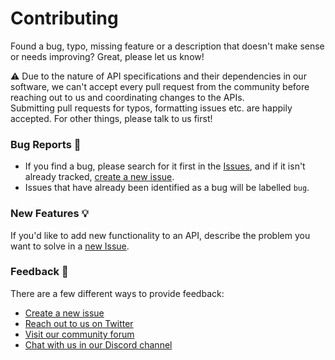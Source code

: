 # Contributing

Found a bug, typo, missing feature or a description that doesn't make sense or needs improving? Great, please let us know!

⚠️ Due to the nature of API specifications and their dependencies in our software, we can't accept every pull request
from the community before reaching out to us and coordinating changes to the APIs.  
Submitting pull requests for typos, formatting issues etc. are happily accepted. For other things, please talk to us first!

### Bug Reports :bug:

- If you find a bug, please search for it first in the [Issues](https://github.com/unfoldedcircle/core-api/issues), 
  and if it isn't already tracked, [create a new issue](https://github.com/unfoldedcircle/core-api/issues/new).  
- Issues that have already been identified as a bug will be labelled `bug`.

### New Features :bulb:

If you'd like to add new functionality to an API, describe the problem you want to solve in a
[new Issue](https://github.com/unfoldedcircle/core-api/issues/new).

### Feedback :speech_balloon:

There are a few different ways to provide feedback:

- [Create a new issue](https://github.com/unfoldedcircle/core-api/issues/new)
- [Reach out to us on Twitter](https://twitter.com/unfoldedcircle)
- [Visit our community forum](http://unfolded.community/)
- [Chat with us in our Discord channel](http://unfolded.chat/)